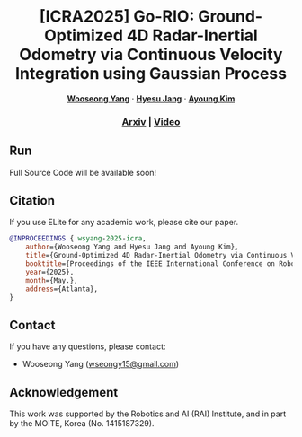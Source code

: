 <p align="center">
  <h1 align="center">[ICRA2025] Go-RIO: Ground-Optimized 4D Radar-Inertial Odometry via Continuous Velocity Integration using Gaussian Process</h1>
  <p align="center">
    <a href="https://scholar.google.com/citations?hl=en&user=lh2KUKMAAAAJ"><strong>Wooseong Yang</strong></a>
    ·
    <a href="https://scholar.google.com/citations?hl=en&user=liSzSegAAAAJ"><strong>Hyesu Jang</strong></a>
    ·
    <a href="https://scholar.google.com/citations?hl=en&user=7yveufgAAAAJ"><strong>Ayoung Kim</strong></a>
  </p>
  <h3 align="center"><a href="https://arxiv.org/abs/2502.08093">Arxiv</a> | <a href="https://www.youtube.com/watch?v=0FnJ_BZe3vo&t=9s">Video</a></h3>
  <div align="center"></div>
</p>


## Run
Full Source Code will be available soon!

## Citation
If you use ELite for any academic work, please cite our paper.
```bibtex
@INPROCEEDINGS { wsyang-2025-icra,
    author={Wooseong Yang and Hyesu Jang and Ayoung Kim},
    title={Ground-Optimized 4D Radar-Inertial Odometry via Continuous Velocity Integration using Gaussian Process},
    booktitle={Proceedings of the IEEE International Conference on Robotics and Automation (ICRA)},
    year={2025},
    month={May.},
    address={Atlanta},
}
```

## Contact
If you have any questions, please contact:
- Wooseong Yang ([wseongy15@gmail.com]())

## Acknowledgement 
This work was supported by the Robotics and AI (RAI) Institute, and in part by the MOITE, Korea (No. 1415187329).
